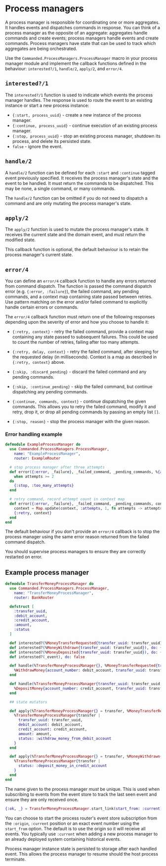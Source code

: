 # Process managers

A process manager is responsible for coordinating one or more aggregates. It handles events and dispatches commands in response. You can think of a process manager as the opposite of an aggregate: aggregates handle commands and create events; process managers handle events and create commands. Process managers have state that can be used to track which aggregates are being orchestrated.

Use the `Commanded.ProcessManagers.ProcessManager` macro in your process manager module and implement the callback functions defined in the behaviour: `interested?/1`, `handle/2`, `apply/2`, and `error/4`.

## `interested?/1`

The `interested?/1` function is used to indicate which events the process manager handles. The response is used to route the event to an existing instance or start a new process instance:

- `{:start, process_uuid}` - create a new instance of the process manager.
- `{:continue, process_uuid}` - continue execution of an existing process manager.
- `{:stop, process_uuid}` - stop an existing process manager, shutdown its process, and delete its persisted state.
- `false` - ignore the event.

## `handle/2`

A `handle/2` function can be defined for each `:start` and `:continue` tagged event previously specified. It receives the process manager's state and the event to be handled. It must return the commands to be dispatched. This may be none, a single command, or many commands.

The `handle/2` function can be omitted if you do not need to dispatch a command and are only mutating the process manager's state.

## `apply/2`

The `apply/2` function is used to mutate the process manager's state. It receives the current state and the domain event, and must return the modified state.

This callback function is optional, the default behaviour is to retain the process manager's current state.

## `error/4`

You can define an `error/4` callback function to handle any errors returned from command dispatch. The function is passed the command dispatch error (e.g. `{:error, :failure}`), the failed command, any pending commands, and a context map containing state passed between retries. Use pattern matching on the error and/or failed command to explicitly handle certain errors or commands.

The `error/4` callback function must return one of the following responses depending upon the severity of error and how you choose to handle it:

- `{:retry, context}` - retry the failed command, provide a context map containing any state passed to subsequent failures. This could be used to count the number of retries, failing after too many attempts.

- `{:retry, delay, context}` - retry the failed command, after sleeping for the requested delay (in milliseconds). Context is a map as described in `{:retry, context}` above.

- `{:skip, :discard_pending}` - discard the failed command and any pending commands.

- `{:skip, :continue_pending}` - skip the failed command, but continue dispatching any pending commands.

- `{:continue, commands, context}` - continue dispatching the given commands. This allows you to retry the failed command, modify it and retry, drop it, or drop all pending commands by passing an empty list `[]`.

- `{:stop, reason}` - stop the process manager with the given reason.

### Error handling example

```elixir
defmodule ExampleProcessManager do
  use Commanded.ProcessManagers.ProcessManager,
    name: "ExampleProcessManager",
    router: ExampleRouter

  # stop process manager after three attempts
  def error({:error, _failure}, _failed_command, _pending_commands, %{attempts: attempts} = context)
    when attempts >= 2
  do
    {:stop, :too_many_attempts}
  end

  # retry command, record attempt count in context map
  def error({:error, _failure}, _failed_command, _pending_commands, context) do
    context = Map.update(context, :attempts, 1, fn attempts -> attempts + 1 end)
    {:retry, context}
  end
end
```

The default behaviour if you don't provide an `error/4` callback is to stop the process manager using the same error reason returned from the failed command dispatch.

You should supervise process managers to ensure they are correctly restarted on error.

## Example process manager

```elixir
defmodule TransferMoneyProcessManager do
  use Commanded.ProcessManagers.ProcessManager,
    name: "TransferMoneyProcessManager",
    router: BankRouter

  defstruct [
    :transfer_uuid,
    :debit_account,
    :credit_account,
    :amount,
    :status
  ]

  def interested?(%MoneyTransferRequested{transfer_uuid: transfer_uuid}), do: {:start, transfer_uuid}
  def interested?(%MoneyWithdrawn{transfer_uuid: transfer_uuid}), do: {:continue, transfer_uuid}
  def interested?(%MoneyDeposited{transfer_uuid: transfer_uuid}), do: {:stop, transfer_uuid}
  def interested?(_event), do: false

  def handle(%TransferMoneyProcessManager{}, %MoneyTransferRequested{transfer_uuid: transfer_uuid, debit_account: debit_account, amount: amount}) do
    %WithdrawMoney{account_number: debit_account, transfer_uuid: transfer_uuid, amount: amount}
  end

  def handle(%TransferMoneyProcessManager{transfer_uuid: transfer_uuid, credit_account: credit_account, amount: amount}, %MoneyWithdrawn{}) do
    %DepositMoney{account_number: credit_account, transfer_uuid: transfer_uuid, amount: amount}
  end

  ## state mutators

  def apply(%TransferMoneyProcessManager{} = transfer, %MoneyTransferRequested{transfer_uuid: transfer_uuid, debit_account: debit_account, credit_account: credit_account, amount: amount}) do
    %TransferMoneyProcessManager{transfer |
      transfer_uuid: transfer_uuid,
      debit_account: debit_account,
      credit_account: credit_account,
      amount: amount,
      status: :withdraw_money_from_debit_account
    }
  end

  def apply(%TransferMoneyProcessManager{} = transfer, %MoneyWithdrawn{}) do
    %TransferMoneyProcessManager{transfer |
      status: :deposit_money_in_credit_account
    }
  end
end
```

The name given to the process manager *must* be unique. This is used when subscribing to events from the event store to track the last seen event and ensure they are only received once.

```elixir
{:ok, _} = TransferMoneyProcessManager.start_link(start_from: :current)
```

You can choose to start the process router's event store subscription from the `:origin`, `:current` position or an exact event number using the `start_from` option. The default is to use the origin so it will receive all events. You typically use `:current` when adding a new process manager to an already deployed system containing historical events.

Process manager instance state is persisted to storage after each handled event. This allows the process manager to resume should the host process terminate.
